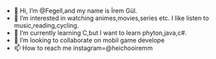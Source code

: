 - 👋 Hi, I’m @Fegell,and my name is İrem Gül.
- 👀 I’m interested in watching animes,movies,series etc. I like listen to music,reading,cycling.
- 🌱 I’m currently learning C,but I want to learn phyton,java,c#.
- 💞️ I’m looking to collaborate on mobil game develope
- 📫 How to reach me instagram=@heichooiremm

<!---
Fegell/Fegell is a ✨ special ✨ repository because its `README.md` (this file) appears on your GitHub profile.
You can click the Preview link to take a look at your changes.
--->

